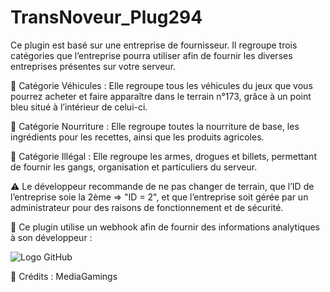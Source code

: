 # TransNoveur_Plug294

Ce plugin est basé sur une entreprise de fournisseur. Il regroupe trois catégories que l’entreprise pourra utiliser afin de fournir les diverses entreprises présentes sur votre serveur.

🔹 Catégorie Véhicules :
Elle regroupe tous les véhicules du jeux que vous pourrez acheter et faire apparaître dans le terrain n°173, grâce à un point bleu situé à l’intérieur de celui-ci.

🔹 Catégorie Nourriture :
Elle regroupe toutes la nourriture de base, les ingrédients pour les recettes, ainsi que les produits agricoles.

🔹 Catégorie Illégal :
Elle regroupe les armes, drogues et billets, permettant de fournir les gangs, organisation et particuliers du serveur.

⚠️ Le développeur recommande de ne pas changer de terrain, que l’ID de l’entreprise soie la 2ème => "ID = 2", et que l’entreprise soit gérée par un administrateur pour des raisons de fonctionnement et de sécurité.

🔧 Ce plugin utilise un webhook afin de fournir des informations analytiques à son développeur :

![Logo GitHub]([https://i.imgur.com/VNJzjHa.png](https://imgur.com/62GRVig))

📌 Crédits :
MediaGamings
